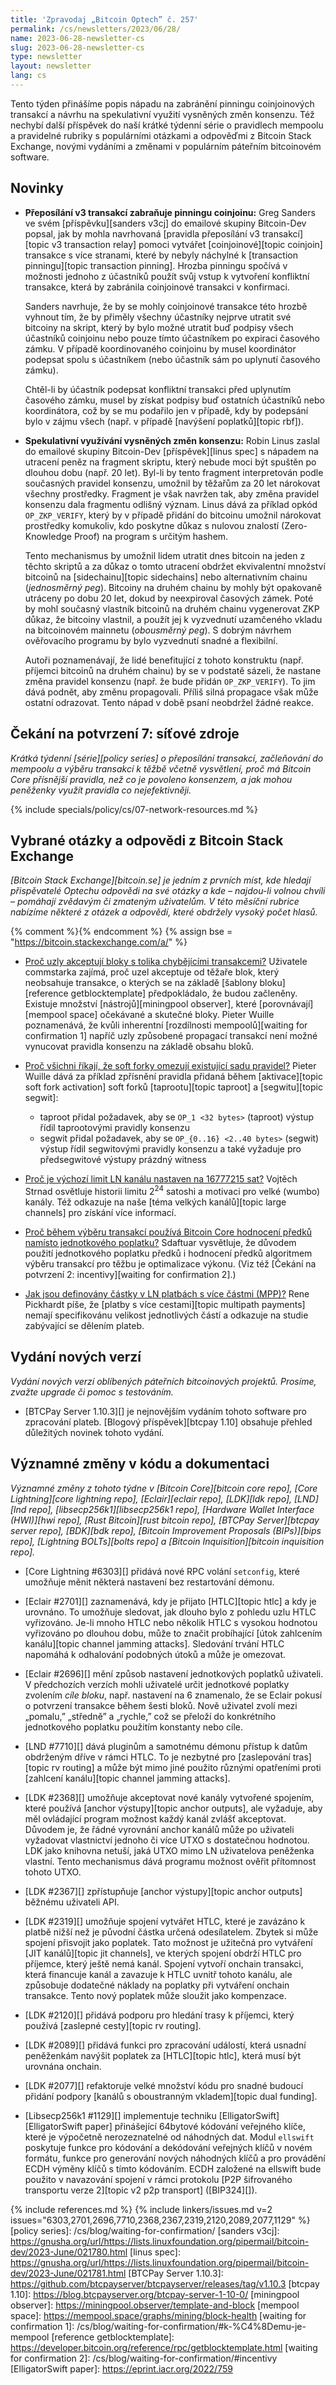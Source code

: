 ```yaml
---
title: 'Zpravodaj „Bitcoin Optech” č. 257'
permalink: /cs/newsletters/2023/06/28/
name: 2023-06-28-newsletter-cs
slug: 2023-06-28-newsletter-cs
type: newsletter
layout: newsletter
lang: cs
---
```

Tento týden přinášíme popis nápadu na zabránění pinningu coinjoinových
transakcí a návrhu na spekulativní využití vysněných změn konsenzu.
Též nechybí další příspěvek do naší krátké týdenní série o pravidlech
mempoolu a pravidelné rubriky s populárními otázkami a odpověďmi z
Bitcoin Stack Exchange, novými vydáními a změnami v populárním
páteřním bitcoinovém software.

## Novinky

- **Přeposílání v3 transakcí zabraňuje pinningu coinjoinu:** Greg
  Sanders ve svém [příspěvku][sanders v3cj] do emailové skupiny Bitcoin-Dev
  popsal, jak by mohla navrhovaná [pravidla přeposílání v3 transakcí][topic v3
  transaction relay] pomoci vytvářet [coinjoinové][topic coinjoin] transakce
  s více stranami, které by nebyly náchylné k [transaction pinningu][topic
  transaction pinning]. Hrozba pinningu spočívá v možnosti jednoho z účastníků
  použít svůj vstup k vytvoření konfliktní transakce, která by zabránila
  coinjoinové transakci v konfirmaci.

  Sanders navrhuje, že by se mohly coinjoinové transakce této hrozbě vyhnout
  tím, že by přiměly všechny účastníky nejprve utratit své bitcoiny na
  skript, který by bylo možné utratit buď podpisy všech účastníků coinjoinu
  nebo pouze tímto účastníkem po expiraci časového zámku. V případě
  koordinovaného coinjoinu by musel koordinátor podepsat spolu s účastníkem
  (nebo účastník sám po uplynutí časového zámku).

  Chtěl-li by účastník podepsat konfliktní transakci před uplynutím časového zámku,
  musel by získat podpisy buď ostatních účastníků nebo koordinátora, což by
  se mu podařilo jen v případě, kdy by podepsání bylo v zájmu všech (např.
  v případě [navýšení poplatků][topic rbf]).

- **Spekulativní využívání vysněných změn konsenzu:** Robin Linus
  zaslal do emailové skupiny Bitcoin-Dev [příspěvek][linus spec] s nápadem
  na utracení peněz na fragment skriptu, který nebude moci být spuštěn po
  dlouhou dobu (např. 20 let). Byl-li by tento fragment interpretován
  podle současných pravidel konsenzu, umožnil by těžařům za 20 let nárokovat
  všechny prostředky. Fragment je však navržen tak, aby změna pravidel
  konsenzu dala fragmentu odlišný význam. Linus dává za příklad opkód
  `OP_ZKP_VERIFY`, který by v případě přidání do bitcoinu umožnil nárokovat
  prostředky komukoliv, kdo poskytne důkaz s nulovou znalostí (Zero-Knowledge
  Proof) na program s určitým hashem.

  Tento mechanismus by umožnil lidem utratit dnes bitcoin na jeden z těchto
  skriptů a za důkaz o tomto utracení obdržet ekvivalentní množství bitcoinů
  na [sidechainu][topic sidechains] nebo alternativním chainu (_jednosměrný
  peg_). Bitcoiny na druhém chainu by mohly být opakovaně utráceny po dobu
  20 let, dokud by neexpiroval časových zámek. Poté by mohl současný vlastník
  bitcoinů na druhém chainu vygenerovat ZKP důkaz, že bitcoiny vlastnil,
  a použít jej k vyzvednutí uzamčeného vkladu na bitcoinovém mainnetu
  (_obousměrný peg_). S dobrým návrhem ověřovacího programu by bylo vyzvednutí
  snadné a flexibilní.

  Autoři poznamenávají, že lidé benefitující z tohoto konstruktu (např.
  příjemci bitcoinů na druhém chainu) by se v podstatě sázeli, že nastane
  změna pravidel konsenzu (např. že bude přidán `OP_ZKP_VERIFY`). To jim
  dává podnět, aby změnu propagovali. Příliš silná propagace však může
  ostatní odrazovat. Tento nápad v době psaní neobdržel žádné reakce.

## Čekání na potvrzení 7: síťové zdroje

_Krátká týdenní [série][policy series] o přeposílání transakcí, začleňování do mempoolu a výběru
transakcí k těžbě včetně vysvětlení, proč má Bitcoin Core přísnější pravidla,
než co je povoleno konsenzem, a jak mohou peněženky využít pravidla co nejefektivněji._

{% include specials/policy/cs/07-network-resources.md %}

## Vybrané otázky a odpovědi z Bitcoin Stack Exchange

*[Bitcoin Stack Exchange][bitcoin.se] je jedním z prvních míst, kde hledají
přispěvatelé Optechu odpovědi na své otázky a kde – najdou-li volnou chvíli –
pomáhají zvědavým či zmateným uživatelům. V této měsíční rubrice nabízíme
některé z otázek a odpovědí, které obdržely vysoký počet hlasů.*

{% comment %}<!-- https://bitcoin.stackexchange.com/search?tab=votes&q=created%3a1m..%20is%3aanswer -->{% endcomment %}
{% assign bse = "https://bitcoin.stackexchange.com/a/" %}

- [Proč uzly akceptují bloky s tolika chybějícími transakcemi?]({{bse}}118707)
  Uživatele commstarka zajímá, proč uzel akceptuje od těžaře blok, který neobsahuje
  transakce, o kterých se na základě [šablony bloku][reference getblocktemplate]
  předpokládalo, že budou začleněny. Existuje množství [nástrojů][miningpool observer],
  které [porovnávají][mempool space] očekávané a skutečné bloky. Pieter Wuille
  poznamenává, že kvůli inherentní [rozdílnosti mempoolů][waiting for confirmation 1]
  napříč uzly způsobené propagací transakcí není možné vynucovat pravidla konsenzu
  na základě obsahu bloků.

- [Proč všichni říkají, že soft forky omezují existující sadu pravidel?]({{bse}}118642)
  Pieter Wuille dává za příklad zpřísnění pravidla přidaná během [aktivace][topic soft
  fork activation] soft forků [taprootu][topic taproot] a [segwitu][topic segwit]:

  - taproot přidal požadavek, aby se `OP_1 <32 bytes>` (taproot) výstup řídil
    taprootovými pravidly konsenzu
  - segwit přidal požadavek, aby se `OP_{0..16} <2..40 bytes>` (segwit) výstup
    řídil segwitovými pravidly konsenzu a také vyžaduje pro předsegwitové  výstupy prázdný witness

- [Proč je výchozí limit LN kanálu nastaven na 16777215 sat?]({{bse}}118709)
  Vojtěch Strnad osvětluje historii limitu 2<sup>24</sup> satoshi a motivaci pro
  velké (wumbo) kanály. Též odkazuje na naše [téma velkých kanálů][topic large channels]
  pro získání více informací.

- [Proč během výběru transakcí používá Bitcoin Core hodnocení předků namísto jednotkového poplatku?]({{bse}}118611)
  Sdaftuar vysvětluje, že důvodem použití jednotkového poplatku předků i hodnocení
  předků algoritmem výběru transakcí pro těžbu je optimalizace výkonu. (Viz též
  [Čekání na potvrzení 2: incentivy][waiting for confirmation 2].)

- [Jak jsou definovány částky v LN platbách s více částmi (MPP)?]({{bse}}117405)
  Rene Pickhardt píše, že [platby s více cestami][topic multipath payments]
  nemají specifikovánu velikost jednotlivých částí a odkazuje na studie
  zabývající se dělením plateb.

## Vydání nových verzí

*Vydání nových verzí oblíbených páteřních bitcoinových projektů. Prosíme,
zvažte upgrade či pomoc s testováním.*

- [BTCPay Server 1.10.3][] je nejnovějším vydáním tohoto software pro zpracování
  plateb. [Blogový příspěvek][btcpay 1.10] obsahuje přehled důležitých novinek
  tohoto vydání.

## Významné změny v kódu a dokumentaci

*Významné změny z tohoto týdne v [Bitcoin Core][bitcoin core repo], [Core
Lightning][core lightning repo], [Eclair][eclair repo], [LDK][ldk repo],
[LND][lnd repo], [libsecp256k1][libsecp256k1 repo], [Hardware Wallet
Interface (HWI)][hwi repo], [Rust Bitcoin][rust bitcoin repo], [BTCPay
Server][btcpay server repo], [BDK][bdk repo], [Bitcoin Improvement
Proposals (BIPs)][bips repo], [Lightning BOLTs][bolts repo] a
[Bitcoin Inquisition][bitcoin inquisition repo].*

- [Core Lightning #6303][] přidává nové RPC volání `setconfig`, které umožňuje
  měnit některá nastavení bez restartování démonu.

- [Eclair #2701][] zaznamenává, kdy je přijato [HTLC][topic htlc] a kdy je
  urovnáno. To umožňuje sledovat, jak dlouho bylo z pohledu uzlu HTLC
  vyřizováno. Je-li mnoho HTLC nebo několik HTLC s vysokou hodnotou vyřizováno
  po dlouhou dobu, může to značit probíhající [útok zahlcením kanálu][topic channel
  jamming attacks]. Sledování trvání HTLC napomáhá k odhalování podobných
  útoků a může je omezovat.

- [Eclair #2696][] mění způsob nastavení jednotkových poplatků uživateli.
  V předchozích verzích mohli uživatelé určit jednotkové poplatky
  zvolením _cíle bloku_, např. nastavení na 6 znamenalo, že se Eclair
  pokusí o potvrzení transakce během šesti bloků. Nově uživatel zvolí
  mezi „pomalu,” „středně” a „rychle,” což se přeloží do konkrétního
  jednotkového poplatku použitím konstanty nebo cíle.

- [LND #7710][] dává pluginům a samotnému démonu přístup k datům
  obdrženým dříve v rámci HTLC. To je nezbytné pro [zaslepování tras][topic
  rv routing] a může být mimo jiné použito různými opatřeními proti
  [zahlcení kanálu][topic channel jamming attacks].

- [LDK #2368][] umožňuje akceptovat nové kanály vytvořené spojením, které
  používá [anchor výstupy][topic anchor outputs], ale vyžaduje, aby
  měl ovládající program možnost každý kanál zvlášť akceptovat. Důvodem
  je, že řádné vyrovnání anchor kanálů může po uživateli vyžadovat
  vlastnictví jednoho či více UTXO s dostatečnou hodnotou. LDK jako
  knihovna netuší, jaká UTXO mimo LN uživatelova peněženka vlastní.
  Tento mechanismus dává programu možnost ověřit přítomnost tohoto UTXO.

- [LDK #2367][] zpřístupňuje [anchor výstupy][topic anchor outputs]
  běžnému uživateli API.

- [LDK #2319][] umožňuje spojení vytvářet HTLC, které je zavázáno k platbě
  nižší než je původní částka určená odesílatelem. Zbytek si může spojení
  přisvojit jako poplatek. Tato možnost je užitečná pro vytváření [JIT
  kanálů][topic jit channels], ve kterých spojení obdrží HTLC pro příjemce,
  který ještě nemá kanál. Spojení vytvoří onchain transakci, která financuje
  kanál a zavazuje k HTLC uvnitř tohoto kanálu, ale způsobuje dodatečné
  náklady na poplatky při vytváření onchain transakce. Tento nový
  poplatek může sloužit jako kompenzace.

- [LDK #2120][] přidává podporu pro hledání trasy k příjemci, který používá
  [zaslepné cesty][topic rv routing].

- [LDK #2089][] přidává funkci pro zpracování událostí, která usnadní peněženkám
  navýšit poplatek za [HTLC][topic htlc], která musí být urovnána onchain.

- [LDK #2077][] refaktoruje velké množství kódu pro snadné budoucí
  přidání podpory [kanálů s oboustranným vkladem][topic dual funding].

- [Libsecp256k1 #1129][] implementuje techniku [ElligatorSwift][ElligatorSwift paper]
  přinášející 64bytové kódování veřejného klíče, které je výpočetně
  nerozeznatelné od náhodných dat. Modul `ellswift` poskytuje funkce
  pro kódování a dekódování veřejných klíčů v novém formátu, funkce pro
  generování nových náhodných klíčů a pro provádění ECDH výměny klíčů
  s tímto kódováním. ECDH založené na ellswift bude použito v navazování
  spojení v rámci protokolu [P2P šifrovaného transportu verze 2][topic v2
  p2p transport] ([BIP324][]).

{% include references.md %}
{% include linkers/issues.md v=2 issues="6303,2701,2696,7710,2368,2367,2319,2120,2089,2077,1129" %}
[policy series]: /cs/blog/waiting-for-confirmation/
[sanders v3cj]: https://gnusha.org/url/https://lists.linuxfoundation.org/pipermail/bitcoin-dev/2023-June/021780.html
[linus spec]: https://gnusha.org/url/https://lists.linuxfoundation.org/pipermail/bitcoin-dev/2023-June/021781.html
[BTCPay Server 1.10.3]: https://github.com/btcpayserver/btcpayserver/releases/tag/v1.10.3
[btcpay 1.10]: https://blog.btcpayserver.org/btcpay-server-1-10-0/
[miningpool observer]: https://miningpool.observer/template-and-block
[mempool space]: https://mempool.space/graphs/mining/block-health
[waiting for confirmation 1]: /cs/blog/waiting-for-confirmation/#k-%C4%8Demu-je-mempool
[reference getblocktemplate]: https://developer.bitcoin.org/reference/rpc/getblocktemplate.html
[waiting for confirmation 2]: /cs/blog/waiting-for-confirmation/#incentivy
[ElligatorSwift paper]: https://eprint.iacr.org/2022/759
